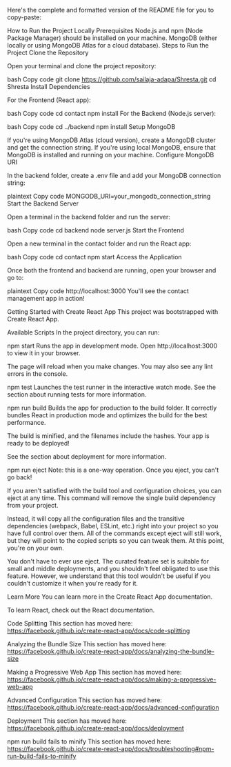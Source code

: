 
Here's the complete and formatted version of the README file for you to copy-paste:

How to Run the Project Locally
Prerequisites
Node.js and npm (Node Package Manager) should be installed on your machine.
MongoDB (either locally or using MongoDB Atlas for a cloud database).
Steps to Run the Project
Clone the Repository

Open your terminal and clone the project repository:

bash
Copy code
git clone https://github.com/sailaja-adapa/Shresta.git
cd Shresta
Install Dependencies

For the Frontend (React app):

bash
Copy code
cd contact
npm install
For the Backend (Node.js server):

bash
Copy code
cd ../backend
npm install
Setup MongoDB

If you're using MongoDB Atlas (cloud version), create a MongoDB cluster and get the connection string.
If you're using local MongoDB, ensure that MongoDB is installed and running on your machine.
Configure MongoDB URI

In the backend folder, create a .env file and add your MongoDB connection string:

plaintext
Copy code
MONGODB_URI=your_mongodb_connection_string
Start the Backend Server

Open a terminal in the backend folder and run the server:

bash
Copy code
cd backend
node server.js
Start the Frontend

Open a new terminal in the contact folder and run the React app:

bash
Copy code
cd contact
npm start
Access the Application

Once both the frontend and backend are running, open your browser and go to:

plaintext
Copy code
http://localhost:3000
You'll see the contact management app in action!

Getting Started with Create React App
This project was bootstrapped with Create React App.

Available Scripts
In the project directory, you can run:

npm start
Runs the app in development mode.
Open http://localhost:3000 to view it in your browser.

The page will reload when you make changes.
You may also see any lint errors in the console.

npm test
Launches the test runner in the interactive watch mode.
See the section about running tests for more information.

npm run build
Builds the app for production to the build folder.
It correctly bundles React in production mode and optimizes the build for the best performance.

The build is minified, and the filenames include the hashes.
Your app is ready to be deployed!

See the section about deployment for more information.

npm run eject
Note: this is a one-way operation. Once you eject, you can't go back!

If you aren't satisfied with the build tool and configuration choices, you can eject at any time. This command will remove the single build dependency from your project.

Instead, it will copy all the configuration files and the transitive dependencies (webpack, Babel, ESLint, etc.) right into your project so you have full control over them. All of the commands except eject will still work, but they will point to the copied scripts so you can tweak them. At this point, you're on your own.

You don't have to ever use eject. The curated feature set is suitable for small and middle deployments, and you shouldn't feel obligated to use this feature. However, we understand that this tool wouldn't be useful if you couldn't customize it when you're ready for it.

Learn More
You can learn more in the Create React App documentation.

To learn React, check out the React documentation.

Code Splitting
This section has moved here: https://facebook.github.io/create-react-app/docs/code-splitting

Analyzing the Bundle Size
This section has moved here: https://facebook.github.io/create-react-app/docs/analyzing-the-bundle-size

Making a Progressive Web App
This section has moved here: https://facebook.github.io/create-react-app/docs/making-a-progressive-web-app

Advanced Configuration
This section has moved here: https://facebook.github.io/create-react-app/docs/advanced-configuration

Deployment
This section has moved here: https://facebook.github.io/create-react-app/docs/deployment

npm run build fails to minify
This section has moved here: https://facebook.github.io/create-react-app/docs/troubleshooting#npm-run-build-fails-to-minify

